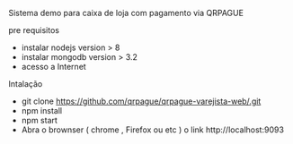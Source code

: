 Sistema demo para caixa de loja com pagamento via QRPAGUE

pre requisitos 

- instalar nodejs version > 8 
- instalar mongodb version > 3.2 
- acesso a Internet

Intalação 

 
- git clone https://github.com/qrpague/qrpague-varejista-web/.git <br>
- npm install <br>
- npm start <br>
- Abra o brownser ( chrome , Firefox ou etc )  o link http://localhost:9093 <br>
 
